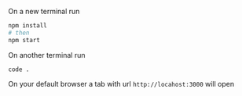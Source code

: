 On a new terminal run

```sh
npm install
# then
npm start
```

On another terminal run 

    code .

On your default browser a tab with url `http://locahost:3000` will open